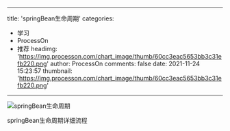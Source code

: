 
---
title: 'springBean生命周期'
categories: 
 - 学习
 - ProcessOn
 - 推荐
headimg: 'https://img.processon.com/chart_image/thumb/60cc3eac5653bb3c31efb220.png'
author: ProcessOn
comments: false
date: 2021-11-24 15:23:57
thumbnail: 'https://img.processon.com/chart_image/thumb/60cc3eac5653bb3c31efb220.png'
---

<div>   
<img class="thumb" alt="springBean生命周期" src="https://img.processon.com/chart_image/thumb/60cc3eac5653bb3c31efb220.png" referrerpolicy="no-referrer">
<p>springBean生命周期详细流程</p>  
</div>
            